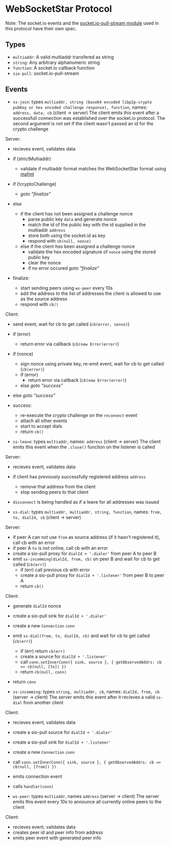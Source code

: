 # WebSocketStar Protocol

Note: The socket.io events and the [socket.io-pull-stream module](https://github.com/mkg20001/socket.io-pull-stream/blob/master/PROTOCOL.md) used in this protocol have their own spec.

## Types

- `multiaddr`: A valid multiaddr transfered as string
- `string`: Any arbitrary alphanumeric string
- `function`: A socket.io callback function
- `sio-pull`: socket.io-pull-stream

## Events

 - `ss-join`: types `multiaddr, string (base64 encoded libp2p-crypto pubKey or hex encoded challenge response), function`, names: `address, data, cb` (client -> server)
The client emits this event after a successfull connection was established over the socket.io protocol.
The second argument is not set if the client wasn't passed an id for the crypto challenge

Server:

 - recieves event, validates data
 - if (strictMultiaddr)
   - validate if multiaddr format matches the WebSocketStar format using [mafmt](https://npm.im/mafmrt)
 - if (!cryptoChallenge)
   - _goto "finalize"_
 - else
   - if the client has not been assigned a challenge nonce
     - parse public key `data` and generate nonce
     - match the id of the public key with the id supplied in the multiaddr `address`
     - store both using the socket.id as key
     - respond with `cb(null, nonce)`
   - else if the client _has_ been assigned a challenge nonce
     - validate the hex encoded signature of `nonce` using the stored public key
     - clear the nonce
     - if no error occured _goto "finalize"_

 - finalize:
   - start sending peers using `ws-peer` every 10s
   - add the address to the list of addresses the client is allowed to use as the source address
   - respond with `cb()`

Client:
 - send event, wait for cb to get called (`cb(error, nonce)`)
 - if (error)
   - return error via callback (`cb(new Error(error)`)
 - if (nonce)
   - sign nonce using private key, re-emit event, wait for cb to get called (`cb(error)`)
   - if (error)
     - return error via callback (`cb(new Error(error)`)
   - else _goto "success"_
 - else _goto "success"_

 - success:
   - re-execute the crypto challenge on the `reconnect` event
   - attach all other events
   - start to accept dials
   - return `cb()`

 - `ss-leave`: types `multiaddr`, names: `address` (client -> server)
The client emits this event when the `.close()` function on the listener is called

Server:
 - recieves event, validates data
 - if client has previously successfully registered address `address`
   - remove that address from the client
   - stop sending peers to that client

 - `disconnect` is being handled as if a leave for all addresses was issued

 - `ss-dial`: types `multiaddr, multiaddr, string, function`, names: `from, to, dialId, cb` (client -> server)

Server:
 - if peer A can not use `from` as source address (if it hasn't registered it), call cb with an error
 - if peer A `to` is not online, call cb with an error
 - create a sio-pull proxy for `dialId + '.dialer'` from peer A to peer B
 - emit `ss-incomming(dialId, from, cb)` on peer B and wait for cb to get called (`cb(err)`)
   - if (err) call previous cb with error
   - create a sio-pull proxy for `dialId + '.listener'` from peer B to peer A
   - return `cb()`

Client:
 - generate `dialId` nonce
 - create a sio-pull sink for `dialId + '.dialer'`
 - create a new `Connection` `conn`
 - emit `ss-dial(from, to, dialId, cb)` and wait for cb to get called (`cb(err)`)
   - if (err) return `cb(err)`
   - create a source for `dialId + '.listener'`
   - call `conn.setInnerConn({ sink, source }, { getObservedAddrs: cb => cb(null, [to]) })`
   - return `cb(null, conn)`
 - return `conn`

 - `ss-incomming`: types `string, multiaddr, cb`, names: `dialId, from, cb` (server -> client)
The server emits this event after it recieves a valid `ss-dial` from another client

Client:
 - recieves event, validates data
 - create a sio-pull source for `dialId + '.dialer'`
 - create a sio-pull sink for `dialId + '.listener'`
 - create a new `Connection` `conn`
 - call `conn.setInnerConn({ sink, source }, { getObservedAddrs: cb => cb(null, [from]) })`
 - emits connection event
 - calls `handler(conn)`

 - `ws-peer`: types `multiaddr`, names `address` (server -> client)
The server emits this event every 10s to announce all currently online peers to the client

Client:
 - recieves event, validates data
 - creates peer id and peer info from address
 - emits peer event with generated peer info


